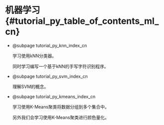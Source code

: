 # 机器学习{#tutorial_py_table_of_contents_ml_cn}

- @subpage tutorial_py_knn_index_cn

  学习使用kNN分类器。

  同时学习编写一个基于kNN的手写字符识别程序。

- @subpage tutorial_py_svm_index_cn

  理解SVM的概念。

- @subpage tutorial_py_kmeans_index_cn

  学习使用K-Means聚类将数据分组到多个集合中。

  另外我们会学习使用K-Means聚类进行颜色量化。

